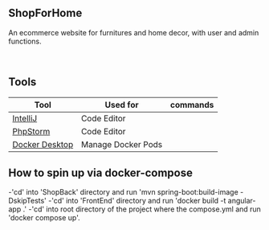 ## ShopForHome
An ecommerce website for furnitures and home decor, with user and admin functions. 


<br/>




## Tools

| Tool                                                                                    | Used for           | commands      |
|-----------------------------------------------------------------------------------------|--------------------|---------------|
| [IntelliJ](https://www.jetbrains.com/idea/)                                             | Code Editor        |               |
| [PhpStorm](https://desktop.github.com/)                                                 | Code Editor        |               |
| [Docker Desktop](https://www.docker.com/products/docker-desktop/)                       | Manage Docker Pods |               |

## How to spin up via docker-compose
-'cd' into 'ShopBack' directory and run 'mvn spring-boot:build-image -DskipTests'
-'cd' into 'FrontEnd' directory and run 'docker build -t angular-app .'
-'cd' into root directory of the project where the compose.yml and run 'docker compose up'.

<br/>

